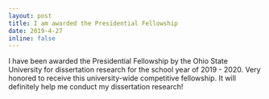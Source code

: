 ```yaml
---
layout: post
title: I am awarded the Presidential Fellowship
date: 2019-4-27
inline: false
---
```


I have been awarded the Presidential Fellowship by the Ohio State
University for dissertation research for the school year of 2019 - 2020.
Very honored to receive this university-wide competitive fellowship. It
will definitely help me conduct my dissertation research!